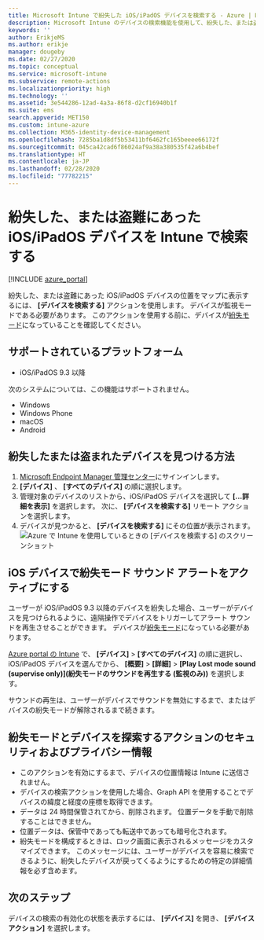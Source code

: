 ```yaml
---
title: Microsoft Intune で紛失した iOS/iPadOS デバイスを検索する - Azure | Microsoft Docs
description: Microsoft Intune のデバイスの検索機能を使用して、紛失した、または盗難にあった iOS/iPadOS デバイスを検索します。 デバイスの検索アクションを使用する場合は、セキュリティおよびプライバシーに関する詳細な情報を取得します。
keywords: ''
author: ErikjeMS
ms.author: erikje
manager: dougeby
ms.date: 02/27/2020
ms.topic: conceptual
ms.service: microsoft-intune
ms.subservice: remote-actions
ms.localizationpriority: high
ms.technology: ''
ms.assetid: 3e544286-12ad-4a3a-86f8-d2cf16940b1f
ms.suite: ems
search.appverid: MET150
ms.custom: intune-azure
ms.collection: M365-identity-device-management
ms.openlocfilehash: 7285ba1d8df5b53411bf6462fc165beeee66172f
ms.sourcegitcommit: 045ca42cad6f86024af9a38a380535f42a6b4bef
ms.translationtype: HT
ms.contentlocale: ja-JP
ms.lasthandoff: 02/28/2020
ms.locfileid: "77782215"
---
```

# <a name="locate-lost-or-stolen-iosipados-devices-with-intune"></a>紛失した、または盗難にあった iOS/iPadOS デバイスを Intune で検索する

[!INCLUDE [azure_portal](../includes/azure_portal.md)]

紛失した、または盗難にあった iOS/iPadOS デバイスの位置をマップに表示するには、 **[デバイスを検索する]** アクションを使用します。 デバイスが監視モードである必要があります。 このアクションを使用する前に、デバイスが[紛失モード](device-lost-mode.md)になっていることを確認してください。

## <a name="supported-platforms"></a>サポートされているプラットフォーム

- iOS/iPadOS 9.3 以降

次のシステムについては、この機能はサポートされません。 
- Windows
- Windows Phone
- macOS
- Android

## <a name="locate-a-lost-or-stolen-device"></a>紛失したまたは盗まれたデバイスを見つける方法

1. [Microsoft Endpoint Manager 管理センター](https://go.microsoft.com/fwlink/?linkid=2109431)にサインインします。
3. **[デバイス]** 、 **[すべてのデバイス]** の順に選択します。
4. 管理対象のデバイスのリストから、iOS/iPadOS デバイスを選択して **[...詳細を表示]** を選択します。 次に、 **[デバイスを検索する]** リモート アクションを選択します。
5. デバイスが見つかると、 **[デバイスを検索する]** にその位置が表示されます。
    ![Azure で Intune を使用しているときの [デバイスを検索する] のスクリーンショット](./media/device-locate/locate-device.png)


## <a name="activate-lost-mode-sound-alert-on-an-ios-device"></a>iOS デバイスで紛失モード サウンド アラートをアクティブにする

ユーザーが iOS/iPadOS 9.3 以降のデバイスを紛失した場合、ユーザーがデバイスを見つけられるように、遠隔操作でデバイスをトリガーしてアラート サウンドを再生させることができます。 デバイスが[紛失モード](device-lost-mode.md)になっている必要があります。

[Azure portal の Intune](https://aka.ms/intuneportal) で、 **[デバイス]**  >  **[すべてのデバイス]** の順に選択し、iOS/iPadOS デバイスを選んでから、 **[概要]**  >  **[詳細]**  >  **[Play Lost mode sound (supervise only)]\(紛失モードのサウンドを再生する (監視のみ)\)** を選択します。

サウンドの再生は、ユーザーがデバイスでサウンドを無効にするまで、またはデバイスの紛失モードが解除されるまで続きます。


## <a name="security-and-privacy-information-for-lost-mode-and-locate-device-actions"></a>紛失モードとデバイスを探索するアクションのセキュリティおよびプライバシー情報
- このアクションを有効にするまで、デバイスの位置情報は Intune に送信されません。
- デバイスの検索アクションを使用した場合、Graph API を使用することでデバイスの緯度と経度の座標を取得できます。
- データは 24 時間保管されてから、削除されます。 位置データを手動で削除することはできません。
- 位置データは、保管中であっても転送中であっても暗号化されます。
- 紛失モードを構成するときは、ロック画面に表示されるメッセージをカスタマイズできます。 このメッセージには、ユーザーがデバイスを容易に検索できるように、紛失したデバイスが戻ってくるようにするための特定の詳細情報を必ず含めます。

## <a name="next-steps"></a>次のステップ

デバイスの検索の有効化の状態を表示するには、 **[デバイス]** を開き、 **[デバイス アクション]** を選択します。
